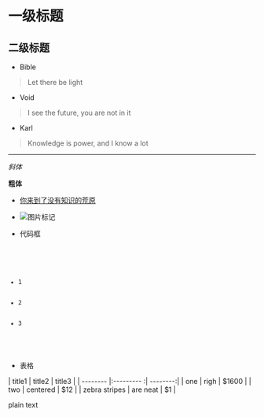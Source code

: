 # 一级标题
## 二级标题

* Bible
> Let there be light

* Void
> I see the future, you are not in it

* Karl
> Knowledge is power, and I know a lot

***

*斜体*

**粗体**

* [你来到了没有知识的荒原](https://www.zhihu.com/)

* ![图片标记](https://timgsa.baidu.com/timg?image&quality=80&size=b9999_10000&sec=1536131677&di=1659b6b325fad51dc626c47e81f33ae1&imgtype=jpg&er=1&src=http%3A%2F%2Fimg.zcool.cn%2Fcommunity%2F0168bb570d996732f8751b3fb0ba4d.png%40900w_1l_2o_100sh.jpg)

* 代码框
<pre><code>
    <ul>
        <li>1</li>
        <li>2</li>
        <li>3</li>
    </ul>  
</code></pre>


* 表格

| title1        | title2          | title3       |
| -------- |:--------- :| --------:|
| one      | righ | $1600 |
| two      | centered      |   $12 |
| zebra stripes | are neat |    $1 |


plain text

